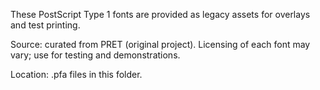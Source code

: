 These PostScript Type 1 fonts are provided as legacy assets for overlays and test printing.

Source: curated from PRET (original project). Licensing of each font may vary; use for testing and demonstrations.

Location: .pfa files in this folder.

